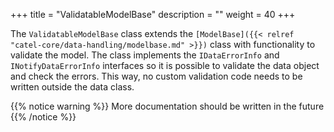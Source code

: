 +++
title = "ValidatableModelBase" 
description = ""
weight = 40
+++

The `ValidatableModelBase` class extends the `[ModelBase]({{< relref "catel-core/data-handling/modelbase.md" >}})` class with functionality to validate the model. The 
class implements the `IDataErrorInfo` and `INotifyDataErrorInfo` interfaces so it is possible to validate the data object and check the errors. This way, no custom validation code needs to be written outside the data class.

{{% notice warning %}}
More documentation should be written in the future
{{% /notice %}}